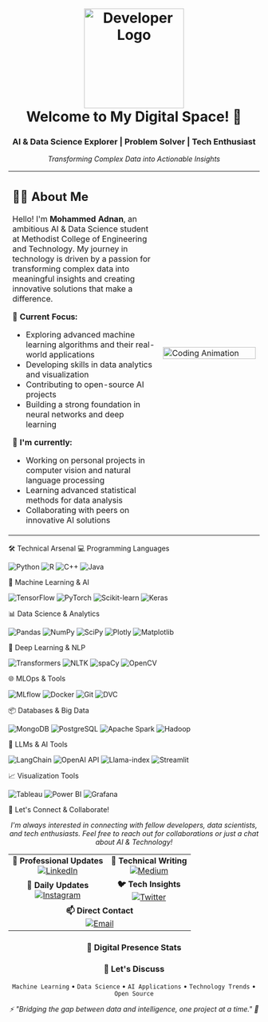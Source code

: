 <h1 align="center">
  <img src="https://github.blog/wp-content/uploads/2014/05/db213bb4-d22e-11e3-8549-ea607b77ad7c.png" width="200px" alt="Developer Logo">
  <br>
  Welcome to My Digital Space! 👋
</h1>
<div align="center">
  <h3>AI & Data Science Explorer | Problem Solver | Tech Enthusiast</h3>
  <p><i>Transforming Complex Data into Actionable Insights</i></p>
</div>
<table align="center">
  <tr>
    <td width="60%">
      <h2>👨‍💻 About Me</h2>
      <p>
        Hello! I'm <b>Mohammed Adnan</b>, an ambitious AI & Data Science student at Methodist College of Engineering and Technology. My journey in technology is driven by a passion for transforming complex data into meaningful insights and creating innovative solutions that make a difference.
      </p>
      <p>
        🎯 <b>Current Focus:</b>
        <ul>
          <li>Exploring advanced machine learning algorithms and their real-world applications</li>
          <li>Developing skills in data analytics and visualization</li>
          <li>Contributing to open-source AI projects</li>
          <li>Building a strong foundation in neural networks and deep learning</li>
        </ul>
      </p>
      <p>
        🌱 <b>I'm currently:</b>
        <ul>
          <li>Working on personal projects in computer vision and natural language processing</li>
          <li>Learning advanced statistical methods for data analysis</li>
          <li>Collaborating with peers on innovative AI solutions</li>
        </ul>
      </p>
    </td>
    <td width="40%">
      <img src="https://cdn.dribbble.com/users/1059583/screenshots/4171367/coding-freak.gif" alt="Coding Animation" width="100%">
    </td>
  </tr>
</table>
🛠️ Technical Arsenal
💻 Programming Languages
<p>
  <img src="https://img.shields.io/badge/Python-3776AB?style=for-the-badge&logo=python&logoColor=white" alt="Python">
  <img src="https://img.shields.io/badge/R-276DC3?style=for-the-badge&logo=r&logoColor=white" alt="R">
  <img src="https://img.shields.io/badge/C%2B%2B-00599C?style=for-the-badge&logo=c%2B%2B&logoColor=white" alt="C++">
  <img src="https://img.shields.io/badge/Java-ED8B00?style=for-the-badge&logo=openjdk&logoColor=white" alt="Java">
</p>
🤖 Machine Learning & AI
<p>
  <img src="https://img.shields.io/badge/TensorFlow-FF6F00?style=for-the-badge&logo=tensorflow&logoColor=white" alt="TensorFlow">
  <img src="https://img.shields.io/badge/PyTorch-EE4C2C?style=for-the-badge&logo=pytorch&logoColor=white" alt="PyTorch">
  <img src="https://img.shields.io/badge/scikit--learn-F7931E?style=for-the-badge&logo=scikit-learn&logoColor=white" alt="Scikit-learn">
  <img src="https://img.shields.io/badge/Keras-D00000?style=for-the-badge&logo=keras&logoColor=white" alt="Keras">
</p>
📊 Data Science & Analytics
<p>
  <img src="https://img.shields.io/badge/Pandas-150458?style=for-the-badge&logo=pandas&logoColor=white" alt="Pandas">
  <img src="https://img.shields.io/badge/NumPy-013243?style=for-the-badge&logo=numpy&logoColor=white" alt="NumPy">
  <img src="https://img.shields.io/badge/SciPy-8CAAE6?style=for-the-badge&logo=scipy&logoColor=white" alt="SciPy">
  <img src="https://img.shields.io/badge/Plotly-3F4F75?style=for-the-badge&logo=plotly&logoColor=white" alt="Plotly">
  <img src="https://img.shields.io/badge/Matplotlib-11557c?style=for-the-badge&logo=python&logoColor=white" alt="Matplotlib">
</p>
🧠 Deep Learning & NLP
<p>
  <img src="https://img.shields.io/badge/Transformers-FFD700?style=for-the-badge&logo=huggingface&logoColor=black" alt="Transformers">
  <img src="https://img.shields.io/badge/NLTK-154F5B?style=for-the-badge&logo=python&logoColor=white" alt="NLTK">
  <img src="https://img.shields.io/badge/spaCy-09A3D5?style=for-the-badge&logo=spacy&logoColor=white" alt="spaCy">
  <img src="https://img.shields.io/badge/OpenCV-5C3EE8?style=for-the-badge&logo=opencv&logoColor=white" alt="OpenCV">
</p>
🌐 MLOps & Tools
<p>
  <img src="https://img.shields.io/badge/MLflow-0194E2?style=for-the-badge&logo=mlflow&logoColor=white" alt="MLflow">
  <img src="https://img.shields.io/badge/Docker-2496ED?style=for-the-badge&logo=docker&logoColor=white" alt="Docker">
  <img src="https://img.shields.io/badge/Git-F05032?style=for-the-badge&logo=git&logoColor=white" alt="Git">
  <img src="https://img.shields.io/badge/DVC-945DD6?style=for-the-badge&logo=dvc&logoColor=white" alt="DVC">
</p>
📦 Databases & Big Data
<p>
  <img src="https://img.shields.io/badge/MongoDB-47A248?style=for-the-badge&logo=mongodb&logoColor=white" alt="MongoDB">
  <img src="https://img.shields.io/badge/PostgreSQL-316192?style=for-the-badge&logo=postgresql&logoColor=white" alt="PostgreSQL">
  <img src="https://img.shields.io/badge/Apache_Spark-E25A1C?style=for-the-badge&logo=apache-spark&logoColor=white" alt="Apache Spark">
  <img src="https://img.shields.io/badge/Hadoop-66CCFF?style=for-the-badge&logo=apache-hadoop&logoColor=black" alt="Hadoop">
</p>
🚀 LLMs & AI Tools
<p>
  <img src="https://img.shields.io/badge/LangChain-121212?style=for-the-badge&logo=chainlink&logoColor=white" alt="LangChain">
  <img src="https://img.shields.io/badge/OpenAI_API-412991?style=for-the-badge&logo=openai&logoColor=white" alt="OpenAI API">
  <img src="https://img.shields.io/badge/Llama--index-4C75A6?style=for-the-badge&logoColor=white" alt="Llama-index">
  <img src="https://img.shields.io/badge/Streamlit-FF4B4B?style=for-the-badge&logo=streamlit&logoColor=white" alt="Streamlit">
</p>
📈 Visualization Tools
<p>
  <img src="https://img.shields.io/badge/Tableau-E97627?style=for-the-badge&logo=tableau&logoColor=white" alt="Tableau">
  <img src="https://img.shields.io/badge/Power_BI-F2C811?style=for-the-badge&logo=powerbi&logoColor=black" alt="Power BI">
  <img src="https://img.shields.io/badge/Grafana-F46800?style=for-the-badge&logo=grafana&logoColor=white" alt="Grafana">
</p>
🤝 Let's Connect & Collaborate!
<div align="center">
  <p>
    <i>I'm always interested in connecting with fellow developers, data scientists, and tech enthusiasts. Feel free to reach out for collaborations or just a chat about AI & Technology!</i>
  </p>
</div>
<div align="center">
  </div>
<div align="center">
  <table>
    <tr>
      <td align="center">
        <b>💼 Professional Updates</b><br>
        <a href="https://www.linkedin.com/in/adnan02/">
          <img src="https://img.shields.io/badge/Follow_My_Professional_Journey-0077B5?style=for-the-badge&logo=linkedin" alt="LinkedIn"/>
        </a>
      </td>
      <td align="center">
        <b>📝 Technical Writing</b><br>
        <a href="https://medium.com/@adnans3917">
          <img src="https://img.shields.io/badge/Read_My_Tech_Articles-12100E?style=for-the-badge&logo=medium" alt="Medium"/>
        </a>
      </td>
    </tr>
    <tr>
      <td align="center">
        <b>📸 Daily Updates</b><br>
        <a href="https://instagram.com/qari_zayn">
          <img src="https://img.shields.io/badge/Follow_My_Journey-E4405F?style=for-the-badge&logo=instagram" alt="Instagram"/>
        </a>
      </td>
      <td align="center">
        <b>🐦 Tech Insights</b><br>
        <a href="https://twitter.com/zayn_mark7">
          <img src="https://img.shields.io/badge/Follow_for_Tech_Updates-1DA1F2?style=for-the-badge&logo=twitter" alt="Twitter"/>
        </a>
      </td>
    </tr>
    <tr>
      <td align="center" colspan="2">
        <b>📫 Direct Contact</b><br>
        <a href="mailto:adnans3917@gmail.com">
          <img src="https://img.shields.io/badge/Email_for_Opportunities-D14836?style=for-the-badge&logo=gmail" alt="Email"/>
        </a>
      </td>
    </tr>
  </table>
</div>
<div align="center">
  <h3>🌟 Digital Presence Stats</h3>
</div>
<div align="center">
  <h3>💭 Let's Discuss</h3>
  <p>
    <code>Machine Learning</code> •
    <code>Data Science</code> •
    <code>AI Applications</code> •
    <code>Technology Trends</code> •
    <code>Open Source</code>
  </p>
</div>

<div align="center">
  <i>⚡ "Bridging the gap between data and intelligence, one project at a time." 🚀</i>
</div>
